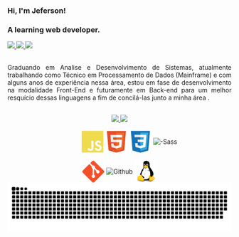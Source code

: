 ### Hi, I'm Jeferson!
### A learning web developer.

<div>
    <a href = "mailto: jeferson.contato.df@gmail.com">
      <img  src="https://img.shields.io/badge/Gmail-D14836?style=for-the-badge&logo=gmail&logoColor=white">
    </a>
    <a href = "https://www.instagram.com/jeff.sdc/">
      <img  src="https://img.shields.io/badge/Instagram-E4405F?style=for-the-badge&logo=instagram&logoColor=white">
    </a>
    <a href = "https://www.linkedin.com/in/jeferson-silva-924ab1252/">
      <img  src="https://img.shields.io/badge/LinkedIn-0077B5?style=for-the-badge&logo=linkedin&logoColor=white">
    </a>
</div><br>

<p align="justify" >Graduando em Analise e Desenvolvimento de Sistemas, atualmente trabalhando como Técnico em Processamento de Dados (Mainframe) e com alguns anos de experiência nessa área, estou em fase de 
desenvolvimento na modalidade Front-End e futuramente em Back-end para um melhor resquício dessas linguagens a fim de concilá-las junto a minha área . </p>  

##

<div align="center">
  <a href="https://github.com/sdc-jeferson">
    <img height="150em" src="https://github-readme-stats.vercel.app/api?username=sdc-jeferson&count_private=true&include_all_commits=true&show_icons=true&theme=dracula&hide_border=false&show_owner=true"/>
    <img height="150em" src="https://github-readme-stats.vercel.app/api/top-langs/?username=sdc-jeferson&theme=dracula&hide_border=false&&layout=compact"/>
  </a>
</div>

<div align="center" valign="top"><br>
      &nbsp; &nbsp; &nbsp; &nbsp; &nbsp; &nbsp;<img align="center" alt="Js" height="50" width="50" src="https://raw.githubusercontent.com/devicons/devicon/master/icons/javascript/javascript-plain.svg">
      <img align="center" alt="HTML" height="50" width="50" src="https://raw.githubusercontent.com/devicons/devicon/master/icons/html5/html5-original.svg">
      <img align="center" alt="CSS" height="50" width="50" src="https://raw.githubusercontent.com/devicons/devicon/master/icons/css3/css3-original.svg">
      <img align="center" alt="-Sass" height="50" width="50" src="https://cdn.jsdelivr.net/gh/devicons/devicon/icons/sass/sass-original.svg"> <br> <br>
      <img align="center" alt="git" height="50" width="50" src="https://raw.githubusercontent.com/devicons/devicon/master/icons/git/git-original.svg">
      <img align="center" alt="Github" height="50" width="50" src="https://cdn.jsdelivr.net/gh/devicons/devicon/icons/github/github-original-wordmark.svg">
      <img align="center" alt="linux" height="50" width="50" src="https://raw.githubusercontent.com/devicons/devicon/master/icons/linux/linux-original.svg">      
</div>

<picture>
  <source media="(prefers-color-scheme: dark)" srcset="https://raw.githubusercontent.com/sdc-jeferson/sdc-jeferson/output/github-contribution-grid-snake-dark.svg">
  <source media="(prefers-color-scheme: light)" srcset="https://raw.githubusercontent.com/sdc-jeferson/sdc-jeferson/output/github-contribution-grid-snake.svg">
  <img alt="github contribution grid snake animation" src="https://raw.githubusercontent.com/sdc-jeferson/sdc-jeferson/output/github-contribution-grid-snake.svg">
</picture>


    

   
